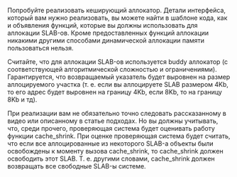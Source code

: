 Попробуйте реализовать кеширующий аллокатор. 
Детали интерфейса, который вам нужно реализовать,
вы можете найти в шаблоне кода, как и объявления функций,
которые вы должны использовать для аллокации SLAB-ов.
Кроме предоставленных функций аллокации никакими другими
способами динамической аллокации памяти пользоваться нельзя.

Считайте, что для аллокации SLAB-ов используется buddy
аллокатор (с соответствующей алгоритмической сложностью и ограничениями).
Гарантируется, что возвращаемый указатель будет выровнен на размер
аллоцируемого участка (т. е. если вы аллоцируете SLAB размером 4Kb,
то его адрес будет выровнен на границу 4Kb, если 8Kb, то на границу 8Kb и тд).

При реализации вам не обязательно точно следовать рассказанному
в видео или описанному в статье подходах. Но вы должны учитывать,
что, среди прочего, проверяющая система будет оценивать работу
функции cache_shrink. При оценке проверяющая система будет считать,
что если все аллоцированные из некоторого SLAB-а объекты были освобождены
к моменту вызова cache_shrink, то cache_shrink должен освободить
этот SLAB. Т. е. другими словами, cache_shrink должен возвращать все свободные SLAB-ы системе.